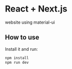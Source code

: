 # React + Next.js
website using material-ui

## How to use
Install it and run:

```sh
npm install
npm run dev
```
